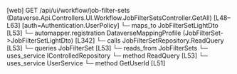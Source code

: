[web] GET /api/ui/workflow/job-filter-sets  (Dataverse.Api.Controllers.UI.Workflow.JobFilterSetsController.GetAll)  [L48–L63] [auth=Authentication.UserPolicy]
  └─ maps_to JobFilterSetLightDto [L53]
    └─ automapper.registration DataverseMappingProfile (JobFilterSet->JobFilterSetLightDto) [L342]
  └─ calls JobFilterSetRepository.ReadQuery [L53]
  └─ queries JobFilterSet [L53]
    └─ reads_from JobFilterSets
  └─ uses_service IControlledRepository<JobFilterSet>
    └─ method ReadQuery [L53]
  └─ uses_service UserService
    └─ method GetUserId [L51]

